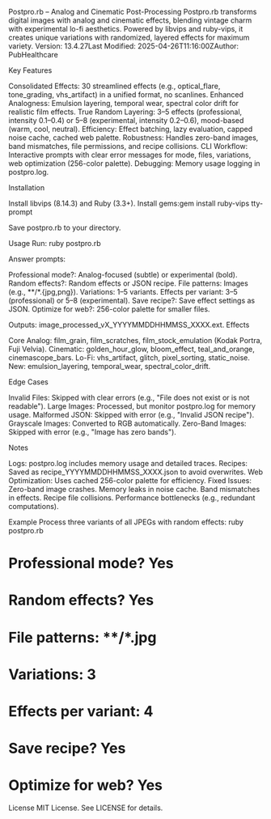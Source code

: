 Postpro.rb – Analog and Cinematic Post-Processing
Postpro.rb transforms digital images with analog and cinematic effects, blending vintage charm with experimental lo-fi aesthetics. Powered by libvips and ruby-vips, it creates unique variations with randomized, layered effects for maximum variety.
Version: 13.4.27Last Modified: 2025-04-26T11:16:00ZAuthor: PubHealthcare  

Key Features

Consolidated Effects: 30 streamlined effects (e.g., optical_flare, tone_grading, vhs_artifact) in a unified format, no scanlines.
Enhanced Analogness: Emulsion layering, temporal wear, spectral color drift for realistic film effects.
True Random Layering: 3–5 effects (professional, intensity 0.1–0.4) or 5–8 (experimental, intensity 0.2–0.6), mood-based (warm, cool, neutral).
Efficiency: Effect batching, lazy evaluation, capped noise cache, cached web palette.
Robustness: Handles zero-band images, band mismatches, file permissions, and recipe collisions.
CLI Workflow: Interactive prompts with clear error messages for mode, files, variations, web optimization (256-color palette).
Debugging: Memory usage logging in postpro.log.

Installation

Install libvips (8.14.3) and Ruby (3.3+).
Install gems:gem install ruby-vips tty-prompt


Save postpro.rb to your directory.

Usage
Run:
ruby postpro.rb

Answer prompts:

Professional mode?: Analog-focused (subtle) or experimental (bold).
Random effects?: Random effects or JSON recipe.
File patterns: Images (e.g., **/*.{jpg,png}).
Variations: 1–5 variants.
Effects per variant: 3–5 (professional) or 5–8 (experimental).
Save recipe?: Save effect settings as JSON.
Optimize for web?: 256-color palette for smaller files.

Outputs: image_processed_vX_YYYYMMDDHHMMSS_XXXX.ext.
Effects

Core Analog: film_grain, film_scratches, film_stock_emulation (Kodak Portra, Fuji Velvia).
Cinematic: golden_hour_glow, bloom_effect, teal_and_orange, cinemascope_bars.
Lo-Fi: vhs_artifact, glitch, pixel_sorting, static_noise.
New: emulsion_layering, temporal_wear, spectral_color_drift.

Edge Cases

Invalid Files: Skipped with clear errors (e.g., "File does not exist or is not readable").
Large Images: Processed, but monitor postpro.log for memory usage.
Malformed JSON: Skipped with error (e.g., "Invalid JSON recipe").
Grayscale Images: Converted to RGB automatically.
Zero-Band Images: Skipped with error (e.g., "Image has zero bands").

Notes

Logs: postpro.log includes memory usage and detailed traces.
Recipes: Saved as recipe_YYYYMMDDHHMMSS_XXXX.json to avoid overwrites.
Web Optimization: Uses cached 256-color palette for efficiency.
Fixed Issues:
Zero-band image crashes.
Memory leaks in noise cache.
Band mismatches in effects.
Recipe file collisions.
Performance bottlenecks (e.g., redundant computations).



Example
Process three variants of all JPEGs with random effects:
ruby postpro.rb
# Professional mode? Yes
# Random effects? Yes
# File patterns: **/*.jpg
# Variations: 3
# Effects per variant: 4
# Save recipe? Yes
# Optimize for web? Yes

License
MIT License. See LICENSE for details.
